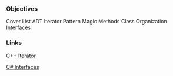 ### Objectives

Cover List ADT
Iterator Pattern
Magic Methods
Class Organization
Interfaces

### Links

[C++ Iterator](https://cplusplus.com/reference/iterator/)

[C# Interfaces](https://learn.microsoft.com/en-us/dotnet/csharp/fundamentals/types/interfaces)

